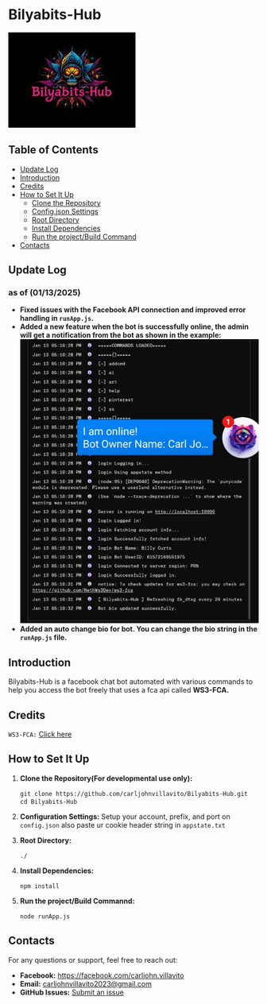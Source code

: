# Bilyabits-Hub
![bilyabits-hub](./img/bilyabit-hub.jpeg)

## Table of Contents
- [Update Log](#update-log)
- [Introduction](#introduction)
- [Credits](#credits)
- [How to Set It Up](#how-to-set-it-up)
  - [Clone the Repository](#clone-the-repositoryfor-developmental-use-only)
  - [Config.json Settings](#configjson-settings)
  - [Root Directory](#root-directory)
  - [Install Dependencies](#install-dependencies)
  - [Run the project/Build Command](#run-the-projectbuild-command)
- [Contacts](#contacts)

## Update Log 
### as of (01/13/2025)
- **Fixed issues with the Facebook API connection and improved error handling in `runApp.js`.**
- **Added a new feature when the bot is successfully online, the admin will get a notification from the bot as shown in the example:**
![logo](./img/Screenshot_20250113-171034_1.png)
- **Added an auto change bio for bot. You can change the bio string in the `runApp.js` file.**

## Introduction
Bilyabits-Hub is a facebook chat bot automated with various commands to help you access the bot freely that uses a fca api called **WS3-FCA.**


## Credits
`WS3-FCA:`  [Click here](https://www.npmjs.com/package/ws3-fca)

## How to Set It Up
1. **Clone the Repository(For developmental use only):**
   ```
   git clone https://github.com/carljohnvillavito/Bilyabits-Hub.git
   cd Bilyabits-Hub
   ```

2. **Configuration Settings:**
   Setup your account, prefix, and port on `config.json` also paste ur cookie header string in `appstate.txt`

3. **Root Directory:**
   ```
   ./
   ```

4. **Install Dependencies:**
   ```
   npm install
   ```
5. **Run the project/Build Commannd:**
   ```
   node runApp.js
   ```

## Contacts
For any questions or support, feel free to reach out:
- **Facebook:** https://facebook.com/carljohn.villavito
- **Email:** carljohnvillavito2023@gmail.com
- **GitHub Issues:** [Submit an issue](https://github.com/carljohnvillavito/autobot-test/issues)
